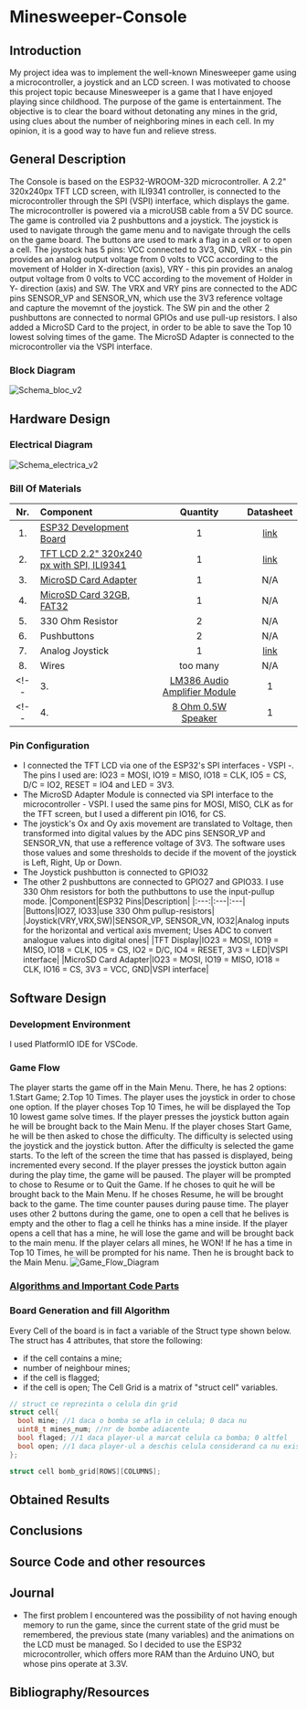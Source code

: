 # Minesweeper-Console
## Introduction
  My project idea was to implement the well-known Minesweeper game using a microcontroller, a joystick and an LCD screen. I was motivated to choose this project topic because Minesweeper is a game that I have enjoyed playing since childhood. The purpose of the game is entertainment. The objective is to clear the board without detonating any mines in the grid, using clues about the number of neighboring mines in each cell.
  In my opinion, it is a good way to have fun and relieve stress.
## General Description
The Console is based on the ESP32-WROOM-32D microcontroller. A 2.2" 320x240px TFT LCD screen, with ILI9341 controller, is connected to the microcontroller through the SPI (VSPI) interface, which displays the game. The microcontroller is powered via a microUSB cable from a 5V DC source. The game is controlled via 2 pushbuttons and a joystick. The joystick is used to navigate through the game menu and to navigate through the cells on the game board. The buttons are used to mark a flag in a cell or to open a cell. The joystock has 5 pins: VCC connected to 3V3, GND, VRX - this pin provides an analog output voltage from 0 volts to VCC according to the movement of Holder in X-direction (axis), VRY - this pin provides an analog output voltage from 0 volts to VCC according to the movement of Holder in Y- direction (axis) and SW. The VRX and VRY pins are connected to the ADC pins SENSOR_VP and SENSOR_VN, which use the 3V3 reference voltage and capture the movemnt of the joystick. The SW pin and the other 2 pushbuttons are connected to normal GPIOs and use pull-up resistors. <!--To play various short recordings saved in Flash memory, an 8 Ohm, 0.5W speaker is used , connected to an LM386 amplifier module, which can output 0.5W, when connected to 5V. The amplifier is connected to the DAC pin IO25, which outputs 3V3, and amplifies the analog signal received from it and then feeds it to the speaker.-->I also added a MicroSD Card to the project, in order to be able to save the Top 10 lowest solving times of the game. The MicroSD Adapter is connected to the microcontroller via the VSPI interface.
### Block Diagram
![Schema_bloc_v2](https://github.com/user-attachments/assets/10698412-0361-49e7-96c8-973664d9bffa)

## Hardware Design
### Electrical Diagram
![Schema_electrica_v2](https://github.com/user-attachments/assets/76d80705-9cd3-4a37-bac9-5f7e8fd9adaf)
### Bill Of Materials
|Nr.|Component|Quantity|Datasheet|
|:---:|:---|:---:|:---:|
|1.|[ESP32 Development Board](https://www.optimusdigital.ro/ro/placi-cu-bluetooth/4371-placa-de-dezvoltare-esp32-cu-wifi-i-bluetooth-42.html)|1|[link](https://www.espressif.com/sites/default/files/documentation/esp32-wroom-32d_esp32-wroom-32u_datasheet_en.pdf)|
|2.|[TFT LCD 2.2" 320x240 px with SPI, ILI9341](https://www.optimusdigital.ro/en/lcds/1260-lcd-spi-22-240x320-px.html?srsltid=AfmBOoomwC89ioOqQza2nfAfHylgQTiiy7VlUNdnHcffcxHRP7E-kHHq)|1|[link](https://www.hpinfotech.ro/ILI9341.pdf)|
|3.|[MicroSD Card Adapter](https://www.electronicmarket.ro/ro/product/mini-modul-card-sd?gad_source=1&gclid=CjwKCAiAm-67BhBlEiwAEVftNrN8-f85QN9-n_2M5kz5bxjl8-hzS39afzuyPs_KuE6gahEWGtsnBBoCS30QAvD_BwE)|1|N/A|
|4.|[MicroSD Card 32GB, FAT32](https://altex.ro/card-de-memorie-hama-124151-microsdhc-32gb-80mb-s-clasa-10-u1-v10-uhs-i-adaptor/cpd/CRD124151/)|1|N/A|
|5.|330 Ohm Resistor|2|N/A|
|6.|Pushbuttons|2|N/A|
|7.|Analog Joystick|1|[link](https://components101.com/modules/joystick-module)|
|8.|Wires|too many|N/A|
<!--|3.|[LM386 Audio Amplifier Module](https://www.sigmanortec.ro/Modul-amplificator-audio-LM386-p136254255?fast_search=fs)|1|[link](https://www.ti.com/lit/ds/symlink/lm386.pdf)|-->
<!--|4.|[8 Ohm 0.5W Speaker](https://www.conexelectronic.ro/difuzoare/6157-DIFUZOR-0-5-W-8-OHMI-66-MM.html)|1|N/A|-->
### Pin Configuration
- I connected the TFT LCD via one of the ESP32's SPI interfaces - VSPI -. The pins I used are: IO23 = MOSI, IO19 = MISO, IO18 = CLK, IO5 = CS, D/C = IO2, RESET = IO4 and LED = 3V3.
- The MicroSD Adapter Module is connected via SPI interface to the microcontroller - VSPI. I used  the same pins for MOSI, MISO, CLK as for the TFT screen, but I used a different pin IO16, for CS.
- The joystick's Ox and Oy axis movement are translated to Voltage, then transformed into digital values by the ADC pins SENSOR_VP and SENSOR_VN, that use a refference voltage of 3V3. The software uses those values and some thresholds to decide if the movent of the joystick is Left, Right, Up or Down.
- The Joystick pushbutton is connected to GPIO32
- The other 2 pushbuttons are connected to GPIO27 and GPIO33. I use 330 Ohm resistors for both the puthbuttons to use the input-pullup mode.
  |Component|ESP32 Pins|Description|
  |:---:|:---|:---|
  |Buttons|IO27, IO33|use 330 Ohm pullup-resistors|
  |Joystick(VRY,VRX,SW)|SENSOR_VP, SENSOR_VN, IO32|Analog inputs for the horizontal and vertical axis mvement; Uses ADC to convert analogue values into digital ones|
  |TFT Display|IO23 = MOSI, IO19 = MISO, IO18 = CLK, IO5 = CS, IO2 = D/C, IO4 = RESET, 3V3 = LED|VSPI interface|
  |MicroSD Card Adapter|IO23 = MOSI, IO19 = MISO, IO18 = CLK, IO16 = CS, 3V3 = VCC, GND|VSPI interface|
## Software Design
### Development Environment
I used PlatformIO IDE for VSCode.
### Game Flow
The player starts the game off in the Main Menu. There, he has 2 options: 1.Start Game; 2.Top 10 Times. The player uses the joystick in order to chose one option. If the player choses Top 10 Times, he will be displayed the Top 10 lowest game solve times. If the player presses the joystick button again he will be brought back to the Main Menu. If the player choses Start Game, he will be then asked to chose the difficulty. The difficulty is selected using the joystick and the joystick button. After the difficulty is selected the game starts. To the left of the screen the time that has passed is displayed, being incremented every second. If the player presses the joystick button again during the play time, the game will be paused. The player will be prompted to chose to Resume or to Quit the Game. If he choses to quit he will be brought back to the Main Menu. If he choses Resume, he will be brought back to the game. The time counter pauses during pause time. The player uses other 2 buttons during the game, one to open a cell that he belives is empty and the other to flag a cell he thinks has a mine inside. If the player opens a cell that has a mine, he will lose the game and will be brought back to the main menu. If the player celars all mines, he WON! If he has a time in Top 10 Times, he will be prompted for his name. Then he is brought back to the Main Menu.
![Game_Flow_Diagram](https://github.com/user-attachments/assets/a3c4e45e-c1b3-49ce-b804-bfb6f594c72c)
### <ins>Algorithms and Important Code Parts</ins>
### Board Generation and fill Algorithm
Every Cell of the board is in fact a variable of the Struct type shown below. The struct has 4 attributes, that store the following: 
- if the cell contains a mine;
- number of neighbour mines;
- if the cell is flagged;
- if the cell is open;
The Cell Grid is a matrix of "struct cell" variables.
```C
// struct ce reprezinta o celula din grid
struct cell{
  bool mine; //1 daca o bomba se afla in celula; 0 daca nu 
  uint8_t mines_num; //nr de bombe adiacente
  bool flaged; //1 daca player-ul a marcat celula ca bomba; 0 altfel
  bool open; //1 daca player-ul a deschis celula considerand ca nu exista bombe; 0 daca celula esta inca inchisa
};

struct cell bomb_grid[ROWS][COLUMNS]; 
```
## Obtained Results
## Conclusions
## Source Code and other resources
## Journal
- The first problem I encountered was the possibility of not having enough memory to run the game, since the current state of the grid must be remembered, the previous state (many variables) and the animations on the LCD must be managed. So I decided to use the ESP32 microcontroller, which offers more RAM than the Arduino UNO, but whose pins operate at 3.3V.
## Bibliography/Resources
